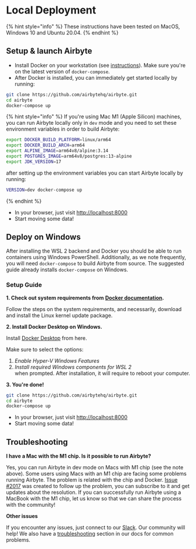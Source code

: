 # Local Deployment

{% hint style="info" %}
These instructions have been tested on MacOS, Windows 10 and Ubuntu 20.04.
{% endhint %}

## Setup & launch Airbyte

* Install Docker on your workstation (see [instructions](https://www.docker.com/products/docker-desktop)). Make sure you're on the latest version of `docker-compose`.
* After Docker is installed, you can immediately get started locally by running:

```bash
git clone https://github.com/airbytehq/airbyte.git
cd airbyte
docker-compose up
```

{% hint style="info" %}
If you're using Mac M1 (Apple Silicon) machines, you can run Airbyte locally only in `dev` mode and you need to set these environment variables in order to build Airbyte:

```bash
export DOCKER_BUILD_PLATFORM=linux/arm64
export DOCKER_BUILD_ARCH=arm64
export ALPINE_IMAGE=arm64v8/alpine:3.14
export POSTGRES_IMAGE=arm64v8/postgres:13-alpine
export JDK_VERSION=17
```

after setting up the environment variables you can start Airbyte locally by running:

```bash
VERSION=dev docker-compose up
```
{% endhint %}

* In your browser, just visit [http://localhost:8000](http://localhost:8000)
* Start moving some data!

## Deploy on Windows

After installing the WSL 2 backend and Docker you should be able to run containers using Windows PowerShell. Additionally, as we note frequently, you will need `docker-compose` to build Airbyte from source. The suggested guide already installs `docker-compose` on Windows.

### Setup Guide

**1. Check out system requirements from** [**Docker documentation**](https://docs.docker.com/desktop/windows/install/)**.**

Follow the steps on the system requirements, and necessarily, download and install the Linux kernel update package.

**2. Install Docker Desktop on Windows.**

Install [Docker Desktop](https://docs.docker.com/desktop/windows/install/) from here.

Make sure to select the options:

1. _Enable Hyper-V Windows Features_
2. _Install required Windows components for WSL 2_\
   when prompted. After installation, it will require to reboot your computer.

**3. You're done!**

```bash
git clone https://github.com/airbytehq/airbyte.git
cd airbyte
docker-compose up
```

* In your browser, just visit [http://localhost:8000](http://localhost:8000)
* Start moving some data!

## Troubleshooting

**I have a Mac with the M1 chip. Is it possible to run Airbyte?**

Yes, you can run Airbyte in dev mode on Macs with M1 chip (see the note above). Some users using Macs with an M1 chip are facing some problems running Airbyte. The problem is related with the chip and Docker. [Issue #2017](https://github.com/airbytehq/airbyte/issues/2017) was created to follow up the problem, you can subscribe to it and get updates about the resolution. If you can successfully run Airbyte using a MacBook with the M1 chip, let us know so that we can share the process with the community!

**Other issues**

If you encounter any issues, just connect to our [Slack](https://slack.airbyte.io). Our community will help! We also have a [troubleshooting](../troubleshooting/on-deploying.md) section in our docs for common problems.
